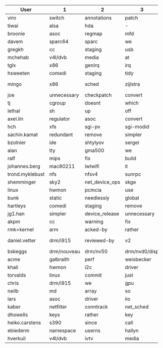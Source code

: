 | User | 1 | 2 | 3 | 4 | 5 | 6  | 7 | 8 | 9 | 10 |
| --- | --- | --- | --- | --- | --- | ---  | --- | --- | --- | --- |
| viro | switch | annotations | patch | - |  | of | endianness | um | we | get |
| tiwai | alsa | hda | - | codec | codecs | hda-codec | fix | with | for | driver |
| broonie | asoc | regmap | mfd | regulator | wm8994 | convert | for | dapm | codec | core |
| davem | sparc64 | sparc | we | kill | fix | ipv4 | in | use | by | net |
| gregkh | cc | staging | usb | remove | hank | janssen | driver | hv | kay | sievers |
| mchehab | v4l/dvb | media | at | were | em28xx | some | a | dvbv5 | fix | it |
| tglx | x86 | genirq | irq | prepare | shared | which | convert | use | code | functions |
| hsweeten | comedi | staging | tidy | remove | subdevice | private | analog | aesthetics | function | data |
| mingo | x86 | sched | zijlstra | melo | peter | arnaldo | de | lkml-reference | carvalho | - |
| joe | unnecessary | checkpatch | convert | pr_<level> | use | maintainers | remove | logging | pr_fmt | cleanups |
| tj | cgroup | doesnt | which | it | workqueue | be | any | and | is | while |
| lethal | sh | up | off | sh64 | kill | presently | for | this | support | build |
| axel.lin | regulator | asoc | convert | thus | use | fix | error | below | remove | spi |
| hch | xfs | sgi-pv | sgi-modid | remove | we | into | a | inode | it | that |
| sachin.kamat | redundant | remove | simpler | null | of_match_ptr | 0998d06310 | devm_ | following | use | iio |
| bzolnier | ide | shtylyov | sergei | acked-by | caused | remove |  | no | functional | changes |
| alan | tty | gma500 | we | up | et131x | fix | and | a | clean | staging |
| ralf | mips | fix | build | ip27 | of | smtc | by | a | for | in |
| johannes.berg | mac80211 | iwlwifi | it | cfg80211 | iwlagn | emmanuel | grumbach | that | so | station |
| trond.myklebust | nfs | nfsv4 | sunrpc | nfsv41 | ensure | we | rpc | server | that | up |
| shemminger | sky2 | net_device_ops | skge | convert | bridge | driver | patch | device | to | is |
| linux | hwmon | pcmcia | use | and | cc | code | convert | with | simplify | for |
| bunk | static | needlessly | global | patch | make | following | checker | coverity | remove | this |
| hartleys | comedi | staging | remove | subdevice | driver | local | variable | boardinfo | macro | devpriv |
| jg1.han | simpler | device_release | unnecessary | clears | thus | manually | data | probe | paths | clear |
| akpm | cc | warning | fix | function | patch | david | garzik | in | type | jeff |
| rmk+kernel | arm | acked-by | rather | tested-by | we | than | which | l2c | this | code |
| daniel.vetter | drm/i915 | reviewed-by | v2 | wilson | vetter | chris | daniel | signed-off-by | drm | we |
| bskeggs | drm/nouveau | drm/nv50 | drm/nvd0/disp | on | chipsets | drm/nvc0 | for | engine | drm/nouveau/bios | some |
| acme | galbraith | perf | weisbecker | eranian | stephane | mike | mackerras | zijlstra | frederic | peter |
| khali | hwmon | i2c | driver | drivers | so | it | drop | as | new-style | monitoring |
| torvalds | linux | commit | just | revert | cc | reverts | but | that | it | acked-by |
| chris | drm/i915 | we | gpu | bugzilla | whilst | as | that | so | object | a |
| neilb | md | array | so | that | we | when | be | it | if | md/raid5 |
| lars | asoc | driver | iio | dapm | of | use | struct | it | core | is |
| kaber | netfilter | conntrack | net_sched | nf_conntrack | fix | by | nat | packet | netlink | when |
| dhowells | keys | rather | key | that | uapi | be | as | frv | than | cred |
| heiko.carstens | s390 | since | call | of | fix | which | code | function | cpu | get |
| ebiederm | namespace | userns | hallyn | serge | sysctl | that | network | namespaces | acked-by | so |
| hverkuil | v4l/dvb | ivtv | media | v4l2 | convert | v4l2_subdev | i2c | fix | v4l | obsolete |
